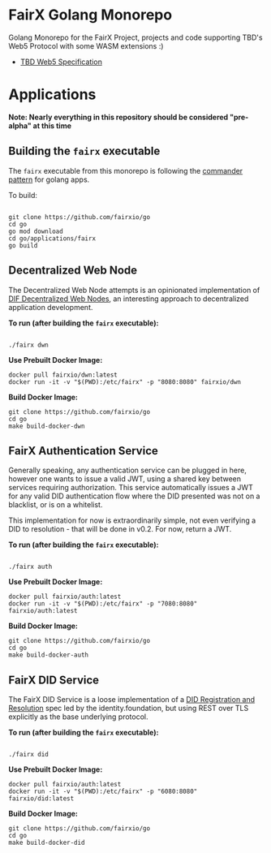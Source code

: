 # FairX Golang Monorepo
Golang Monorepo for the FairX Project, projects and code supporting TBD's Web5 Protocol with some WASM extensions :)

* [TBD Web5 Specification](https://developer.tbd.website/projects/web5/)


# Applications

**Note:  Nearly everything in this repository should be considered "pre-alpha" at this time**

## Building the `fairx` executable

The `fairx` executable from this monorepo is following the [commander pattern](https://github.com/spf13/viper) for golang apps. 

To build:

```shell

git clone https://github.com/fairxio/go
cd go
go mod download
cd go/applications/fairx
go build

```

## Decentralized Web Node

The Decentralized Web Node attempts is an opinionated implementation of [DIF Decentralized Web Nodes](https://identity.foundation/decentralized-web-node/spec/), an
interesting approach to decentralized application development.

**To run (after building the `fairx` executable):**

```shell

./fairx dwn

```

**Use Prebuilt Docker Image:**

```shell
docker pull fairxio/dwn:latest
docker run -it -v "$(PWD):/etc/fairx" -p "8080:8080" fairxio/dwn
```

**Build Docker Image:**

```shell
git clone https://github.com/fairxio/go
cd go
make build-docker-dwn
```


## FairX Authentication Service

Generally speaking, any authentication service can be plugged in here, however one wants to issue a valid JWT, using a shared key between services requiring authorization.
This service automatically issues a JWT for any valid DID authentication flow where the DID presented was not on a blacklist, or is on a whitelist.  

This implementation for now is extraordinarily simple, not even verifying a DID to resolution - that will be done in v0.2.  For now, return a JWT.

**To run (after building the `fairx` executable):**

```shell

./fairx auth

```

**Use Prebuilt Docker Image:**

```shell
docker pull fairxio/auth:latest
docker run -it -v "$(PWD):/etc/fairx" -p "7080:8080" fairxio/auth:latest
```

**Build Docker Image:**

```shell
git clone https://github.com/fairxio/go
cd go
make build-docker-auth
```

## FairX DID Service

The FairX DID Service is a loose implementation of a [DID Registration and Resolution](https://github.com/decentralized-identity/did-registration/blob/main/spec/spec.md) spec 
led by the identity.foundation, but using REST over TLS explicitly as the base underlying protocol.

**To run (after building the `fairx` executable):**

```shell

./fairx did

```

**Use Prebuilt Docker Image:**

```shell
docker pull fairxio/auth:latest
docker run -it -v "$(PWD):/etc/fairx" -p "6080:8080" fairxio/did:latest
```

**Build Docker Image:**

```shell
git clone https://github.com/fairxio/go
cd go
make build-docker-did
```